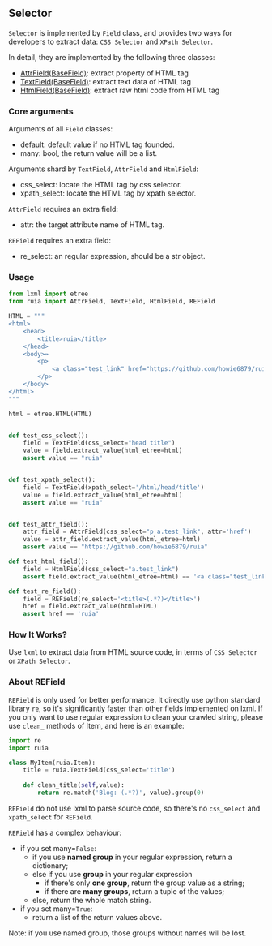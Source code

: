 ## Selector

`Selector` is implemented by `Field` class, and provides two ways for developers to extract data:
`CSS Selector` and `XPath Selector`.

In detail, they are implemented by the following three classes: 

- [AttrField(BaseField)][field.py]: extract property of HTML tag
- [TextField(BaseField)][field.py]: extract text data of HTML tag
- [HtmlField(BaseField)][field.py]: extract raw html code from HTML tag

### Core arguments

Arguments of all `Field` classes:
- default: default value if no HTML tag founded.
- many: bool, the return value will be a list.


Arguments shard by `TextField`, `AttrField` and `HtmlField`:
- css_select: locate the HTML tag by css selector.
- xpath_select: locate the HTML tag by xpath selector.

`AttrField` requires an extra field:
- attr: the target attribute name of HTML tag.

`REField` requires an extra field:
- re_select: an regular expression, should be a str object.

### Usage

```python
from lxml import etree
from ruia import AttrField, TextField, HtmlField, REField

HTML = """
<html>
    <head>
        <title>ruia</title>
    </head>
    <body>¬
        <p>
            <a class="test_link" href="https://github.com/howie6879/ruia">hello github.</a>
        </p>
    </body>
</html>
"""

html = etree.HTML(HTML)


def test_css_select():
    field = TextField(css_select="head title")
    value = field.extract_value(html_etree=html)
    assert value == "ruia"


def test_xpath_select():
    field = TextField(xpath_select='/html/head/title')
    value = field.extract_value(html_etree=html)
    assert value == "ruia"


def test_attr_field():
    attr_field = AttrField(css_select="p a.test_link", attr='href')
    value = attr_field.extract_value(html_etree=html)
    assert value == "https://github.com/howie6879/ruia"

def test_html_field():
    field = HtmlField(css_select="a.test_link")
    assert field.extract_value(html_etree=html) == '<a class="test_link" href="https://github.com/howie6879/ruia">hello github.</a>'

def test_re_field():
    field = REField(re_select='<title>(.*?)</title>')
    href = field.extract_value(html=HTML)
    assert href == 'ruia'

```

### How It Works?

Use `lxml` to extract data from HTML source code, in terms of `CSS Selector` or `XPath Selector`.

### About REField

`REField` is only used for better performance.
It directly use python standard library `re`,
so it's significantly faster than other fields implemented on lxml.
If you only want to use regular expression to clean your crawled string,
please use `clean_` methods of Item, and here is an example:

```python
import re
import ruia

class MyItem(ruia.Item):
    title = ruia.TextField(css_select='title')
    
    def clean_title(self,value):
        return re.match('Blog: (.*?)', value).group(0)

```

`REField` do not use lxml to parse source code,
so there's no `css_select` and `xpath_select` for `REField`.

`REField` has a complex behaviour:
- if you set many=`False`:
    - if you use **named group** in your regular expression, return a dictionary;
    - else if you use **group** in your regular expression
        - if there's only **one group**, return the group value as a string;
        - if there are **many groups**, return a tuple of the values;
    - else, return the whole match string.
- if you set many=`True`:
    - return a list of the return values above.

Note: if you use named group, those groups without names will be lost.

[field.py]: https://github.com/howie6879/ruia/blob/master/ruia/field.py
